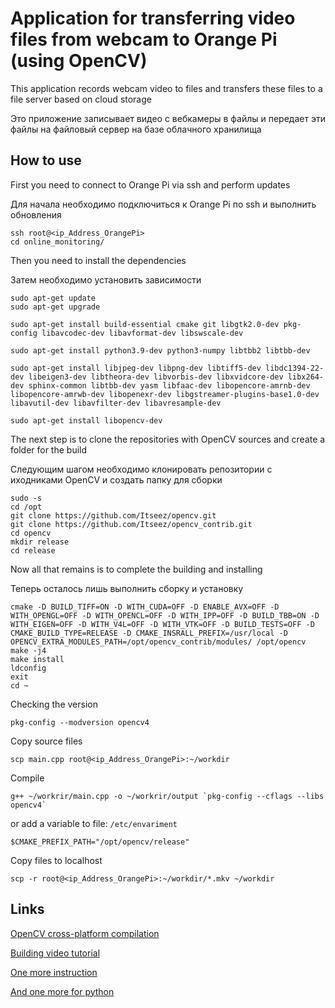 # Application for transferring video files from webcam to Orange Pi (using OpenCV)

This application records webcam video to files and transfers these files to a file server based on cloud storage

Это приложение записывает видео с вебкамеры в файлы и передает эти файлы на файловый сервер на базе облачного хранилища

## How to use

First you need to connect to Orange Pi via ssh and perform updates

Для начала необходимо подключиться к Orange Pi по ssh и выполнить обновления

    ssh root@<ip_Address_OrangePi>
    cd online_monitoring/

Then you need to install the dependencies

Затем необходимо установить зависимости

    sudo apt-get update
    sudo apt-get upgrade

    sudo apt-get install build-essential cmake git libgtk2.0-dev pkg-config libavcodec-dev libavformat-dev libswscale-dev

    sudo apt-get install python3.9-dev python3-numpy libtbb2 libtbb-dev 

    sudo apt-get install libjpeg-dev libpng-dev libtiff5-dev libdc1394-22-dev libeigen3-dev libtheora-dev libvorbis-dev libxvidcore-dev libx264-dev sphinx-common libtbb-dev yasm libfaac-dev libopencore-amrnb-dev libopencore-amrwb-dev libopenexr-dev libgstreamer-plugins-base1.0-dev libavutil-dev libavfilter-dev libavresample-dev

    sudo apt-get install libopencv-dev

The next step is to clone the repositories with OpenCV sources and create a folder for the build

Следующим шагом необходимо клонировать репозитории с иходниками OpenCV и создать папку для сборки

    sudo -s
    cd /opt
    git clone https://github.com/Itseez/opencv.git
    git clone https://github.com/Itseez/opencv_contrib.git
    cd opencv
    mkdir release 
    cd release


Now all that remains is to complete the building and installing

Теперь осталось лишь выполнить сборку и установку

    cmake -D BUILD_TIFF=ON -D WITH_CUDA=OFF -D ENABLE_AVX=OFF -D WITH_OPENGL=OFF -D WITH_OPENCL=OFF -D WITH_IPP=OFF -D BUILD_TBB=ON -D WITH_EIGEN=OFF -D WITH_V4L=OFF -D WITH_VTK=OFF -D BUILD_TESTS=OFF -D CMAKE_BUILD_TYPE=RELEASE -D CMAKE_INSRALL_PREFIX=/usr/local -D OPENCV_EXTRA_MODULES_PATH=/opt/opencv_contrib/modules/ /opt/opencv
    make -j4
    make install
    ldconfig
    exit
    cd ~

Checking the version

    pkg-config --modversion opencv4

Copy source files

    scp main.cpp root@<ip_Address_OrangePi>:~/workdir

Compile

    g++ ~/workrir/main.cpp -o ~/workrir/output `pkg-config --cflags --libs opencv4`

or add a variable to file: `/etc/envariment`

    $CMAKE_PREFIX_PATH="/opt/opencv/release"

Copy files to localhost

    scp -r root@<ip_Address_OrangePi>:~/workdir/*.mkv ~/workdir

## Links

[OpenCV cross-platform compilation](https://docs.opencv.org/master/d0/d76/tutorial_arm_crosscompile_with_cmake.html)

[Building video tutorial](https://www.youtube.com/watch?v=6pABIQl1ZP0)

[One more instruction](http://techawarey.com/programming/install-opencv-c-c-in-ubuntu-18-04-lts-step-by-step-guide/)

[And one more for python](https://robotclass.ru/articles/raspberrypi-3-opencv-3-install/)

